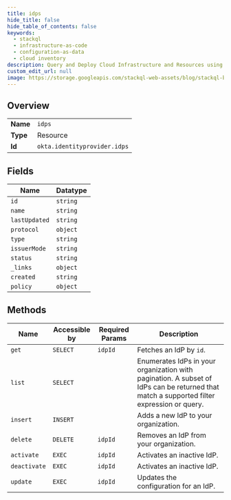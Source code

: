 ```yaml
---
title: idps
hide_title: false
hide_table_of_contents: false
keywords:
  - stackql
  - infrastructure-as-code
  - configuration-as-data
  - cloud inventory
description: Query and Deploy Cloud Infrastructure and Resources using SQL
custom_edit_url: null
image: https://storage.googleapis.com/stackql-web-assets/blog/stackql-blog-post-featured-image.png
---
```

  
    

## Overview
<table><tbody>
<tr><td><b>Name</b></td><td><code>idps</code></td></tr>
<tr><td><b>Type</b></td><td>Resource</td></tr>
<tr><td><b>Id</b></td><td><code>okta.identityprovider.idps</code></td></tr>
</tbody></table>

## Fields
| Name | Datatype |
| ---- | -------- |
| `id` | `string` |
| `name` | `string` |
| `lastUpdated` | `string` |
| `protocol` | `object` |
| `type` | `string` |
| `issuerMode` | `string` |
| `status` | `string` |
| `_links` | `object` |
| `created` | `string` |
| `policy` | `object` |
## Methods
| Name | Accessible by | Required Params | Description |
| ---- | ------------- | --------------- | ----------- |
| `get` | `SELECT` | `idpId` | Fetches an IdP by `id`. |
| `list` | `SELECT` |  | Enumerates IdPs in your organization with pagination. A subset of IdPs can be returned that match a supported filter expression or query. |
| `insert` | `INSERT` |  | Adds a new IdP to your organization. |
| `delete` | `DELETE` | `idpId` | Removes an IdP from your organization. |
| `activate` | `EXEC` | `idpId` | Activates an inactive IdP. |
| `deactivate` | `EXEC` | `idpId` | Activates an inactive IdP. |
| `update` | `EXEC` | `idpId` | Updates the configuration for an IdP. |
